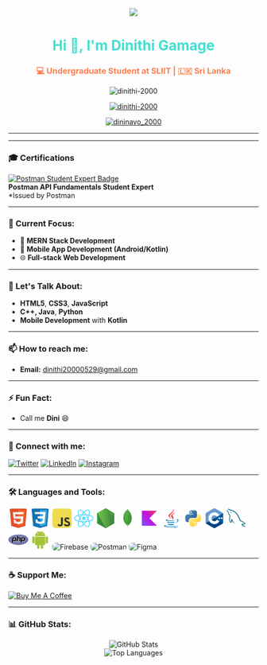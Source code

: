 <div align="center">
  <img height="150" src="https://media1.giphy.com/media/v1.Y2lkPTc5MGI3NjExbHN3c2d5MXo2NmhzYWx6cGowdWxjMXN6N3VtcWYyNXF6aGl1bDVhZCZlcD12MV9pbnRlcm5hbF9naWZfYnlfaWQmY3Q9Zw/px9v45I39CcxyXPqEy/giphy.gif"  />
</div>

<h1 align="center" style="color: #40E0D0;">Hi 👋, I'm Dinithi Gamage</h1>
<h3 align="center" style="color: #FF7F50;">💻 Undergraduate Student at SLIIT | 🇱🇰 Sri Lanka</h3>

<p align="center">
  <img src="https://komarev.com/ghpvc/?username=dinithi-2000&label=Profile%20views&color=0e75b6&style=flat" alt="dinithi-2000" />
</p>

<p align="center">
  <a href="https://github.com/ryo-ma/github-profile-trophy"><img src="https://github-profile-trophy.vercel.app/?username=dinithi-2000&theme=onedark&margin-w=10&margin-h=10" alt="dinithi-2000" /></a>
</p>

<p align="center">
  <a href="https://twitter.com/dininavo_2000" target="blank">
    <img src="https://img.shields.io/twitter/follow/dininavo_2000?logo=twitter&style=for-the-badge&color=1DA1F2" alt="dininavo_2000" />
  </a>
</p>

---
---

### 🎓 Certifications

[![Postman Student Expert Badge](https://api.badgr.io/public/assertions/2toGFWrbRvOSgK4CCoOGfQ/image)](https://api.badgr.io/public/assertions/2toGFWrbRvOSgK4CCoOGfQ?identity__email=it23481244%40my.sliit.lk)  
**Postman API Fundamentals Student Expert**  
*Issued by Postman

---



### 🌱 Current Focus:
- 🚀 **MERN Stack Development**
- 📱 **Mobile App Development (Android/Kotlin)**
- 🌐 **Full-stack Web Development**

---

### 💬 Let's Talk About:
- **HTML5**, **CSS3**, **JavaScript**
- **C++, Java**, **Python**
- **Mobile Development** with **Kotlin**

---

### 📫 How to reach me:
- **Email:** [dinithi20000529@gmail.com](mailto:dinithi20000529@gmail.com)

---

### ⚡ Fun Fact:
- Call me **Dini** 😄

---

### 🔗 Connect with me:
<p align="left">
  <a href="https://twitter.com/dininavo_2000" target="blank"><img src="https://img.shields.io/badge/Twitter-1DA1F2?style=for-the-badge&logo=twitter&logoColor=white" alt="Twitter"/></a>
  <a href="https://linkedin.com/in/dinithi-navoda-40a523198" target="blank"><img src="https://img.shields.io/badge/LinkedIn-0A66C2?style=for-the-badge&logo=linkedin&logoColor=white" alt="LinkedIn"/></a>
  <a href="https://instagram.com/dini_navo" target="blank"><img src="https://img.shields.io/badge/Instagram-E4405F?style=for-the-badge&logo=instagram&logoColor=white" alt="Instagram"/></a>
</p>

---

### 🛠️ Languages and Tools:
<p align="left">
  <img src="https://raw.githubusercontent.com/devicons/devicon/master/icons/html5/html5-original.svg" width="40" height="40" alt="HTML5" style="border-radius: 8px;"/>
  <img src="https://raw.githubusercontent.com/devicons/devicon/master/icons/css3/css3-original.svg" width="40" height="40" alt="CSS3" style="border-radius: 8px;"/>
  <img src="https://raw.githubusercontent.com/devicons/devicon/master/icons/javascript/javascript-original.svg" width="40" height="40" alt="JavaScript" style="border-radius: 8px;"/>
  <img src="https://raw.githubusercontent.com/devicons/devicon/master/icons/react/react-original.svg" width="40" height="40" alt="React" style="border-radius: 8px;"/>
  <img src="https://raw.githubusercontent.com/devicons/devicon/master/icons/nodejs/nodejs-original.svg" width="40" height="40" alt="NodeJS" style="border-radius: 8px;"/>
  <img src="https://raw.githubusercontent.com/devicons/devicon/master/icons/mongodb/mongodb-original.svg" width="40" height="40" alt="MongoDB" style="border-radius: 8px;"/>
  <img src="https://raw.githubusercontent.com/devicons/devicon/master/icons/kotlin/kotlin-original.svg" width="40" height="40" alt="Kotlin" style="border-radius: 8px;"/>
  <img src="https://raw.githubusercontent.com/devicons/devicon/master/icons/java/java-original.svg" width="40" height="40" alt="Java" style="border-radius: 8px;"/>
  <img src="https://raw.githubusercontent.com/devicons/devicon/master/icons/python/python-original.svg" width="40" height="40" alt="Python" style="border-radius: 8px;"/>
  <img src="https://raw.githubusercontent.com/devicons/devicon/master/icons/cplusplus/cplusplus-original.svg" width="40" height="40" alt="C++" style="border-radius: 8px;"/>
  <img src="https://raw.githubusercontent.com/devicons/devicon/master/icons/mysql/mysql-original.svg" width="40" height="40" alt="MySQL" style="border-radius: 8px;"/>
  <img src="https://raw.githubusercontent.com/devicons/devicon/master/icons/php/php-original.svg" width="40" height="40" alt="PHP" style="border-radius: 8px;"/>
  <img src="https://raw.githubusercontent.com/devicons/devicon/master/icons/android/android-original.svg" width="40" height="40" alt="Android" style="border-radius: 8px;"/>
  <img src="https://www.vectorlogo.zone/logos/firebase/firebase-icon.svg" width="40" height="40" alt="Firebase" style="border-radius: 8px;"/>
  <img src="https://www.vectorlogo.zone/logos/getpostman/getpostman-icon.svg" width="40" height="40" alt="Postman" style="border-radius: 8px;"/>
  <img src="https://www.vectorlogo.zone/logos/figma/figma-icon.svg" width="40" height="40" alt="Figma" style="border-radius: 8px;"/>
</p>

---

### ☕ Support Me:
<p>
  <a href="https://www.buymeacoffee.com/Dinithi2000">
    <img src="https://cdn.buymeacoffee.com/buttons/v2/default-yellow.png" height="50" width="210" alt="Buy Me A Coffee" />
  </a>
</p>

---

### 📊 GitHub Stats:
<p align="center">
  <img src="https://github-readme-stats.vercel.app/api?username=dinithi-2000&show_icons=true&theme=radical" alt="GitHub Stats" />
  <br/>
  <img src="https://github-readme-stats.vercel.app/api/top-langs/?username=dinithi-2000&layout=compact&theme=radical" alt="Top Languages" />
</p>
